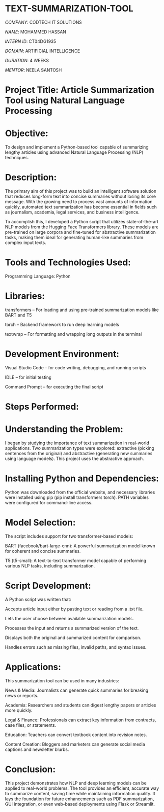 # TEXT-SUMMARIZATION-TOOL

*COMPANY*: CODTECH IT SOLUTIONS

*NAME*: MOHAMMED HASSAN

*INTERN ID*: CT04DG1935

*DOMAIN*: ARTIFICIAL INTELLIGENCE

*DURATION*: 4 WEEKS

*MENTOR*: NEELA SANTOSH

# Project Title: Article Summarization Tool using Natural Language Processing

# Objective:
To design and implement a Python-based tool capable of summarizing lengthy articles using advanced Natural Language Processing (NLP) techniques.

# Description:
The primary aim of this project was to build an intelligent software solution that reduces long-form text into concise summaries without losing its core message. With the growing need to process vast amounts of information quickly, automated text summarization has become essential in fields such as journalism, academia, legal services, and business intelligence.

To accomplish this, I developed a Python script that utilizes state-of-the-art NLP models from the Hugging Face Transformers library. These models are pre-trained on large corpora and fine-tuned for abstractive summarization tasks, making them ideal for generating human-like summaries from complex input texts.

# Tools and Technologies Used:

Programming Language: Python

# Libraries:

transformers – For loading and using pre-trained summarization models like BART and T5

torch – Backend framework to run deep learning models

textwrap – For formatting and wrapping long outputs in the terminal

# Development Environment:

Visual Studio Code – for code writing, debugging, and running scripts

IDLE – for initial testing

Command Prompt – for executing the final script

# Steps Performed:

# Understanding the Problem:
I began by studying the importance of text summarization in real-world applications. Two summarization types were explored: extractive (picking sentences from the original) and abstractive (generating new summaries using language models). This project uses the abstractive approach.

# Installing Python and Dependencies:
Python was downloaded from the official website, and necessary libraries were installed using pip (pip install transformers torch). PATH variables were configured for command-line access.

# Model Selection:
The script includes support for two transformer-based models:

BART (facebook/bart-large-cnn): A powerful summarization model known for coherent and concise summaries.

T5 (t5-small): A text-to-text transformer model capable of performing various NLP tasks, including summarization.

# Script Development:
A Python script was written that:

Accepts article input either by pasting text or reading from a .txt file.

Lets the user choose between available summarization models.

Processes the input and returns a summarized version of the text.

Displays both the original and summarized content for comparison.

Handles errors such as missing files, invalid paths, and syntax issues.

# Applications:

This summarization tool can be used in many industries:

News & Media: Journalists can generate quick summaries for breaking news or reports.

Academia: Researchers and students can digest lengthy papers or articles more quickly.

Legal & Finance: Professionals can extract key information from contracts, case files, or statements.

Education: Teachers can convert textbook content into revision notes.

Content Creation: Bloggers and marketers can generate social media captions and newsletter blurbs.

# Conclusion:

This project demonstrates how NLP and deep learning models can be applied to real-world problems. The tool provides an efficient, accurate way to summarize content, saving time while maintaining information quality. It lays the foundation for future enhancements such as PDF summarization, GUI integration, or even web-based deployments using Flask or Streamlit.
